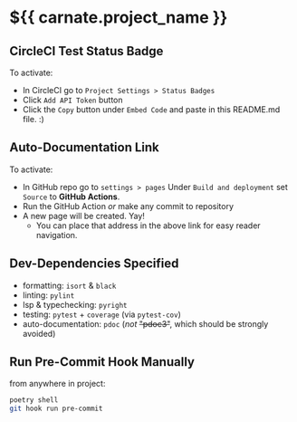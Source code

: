 # ${{ carnate.project_name }}

## CircleCI Test Status Badge
To activate:
- In CircleCI go to `Project Settings > Status Badges`
- Click `Add API Token` button
- Click the `Copy` button under `Embed Code` and paste in this README.md file. :)


## Auto-Documentation Link
To activate:
- In GitHub repo go to `settings > pages` Under `Build and deployment` set `Source` to **GitHub Actions**.
- Run the GitHub Action *or* make any commit to repository
- A new page will be created. Yay!
    - You can place that address in the above link for easy reader navigation.


## Dev-Dependencies Specified
- formatting: `isort` & `black`
- linting: `pylint`
- lsp & typechecking: `pyright`
- testing: `pytest` + `coverage` (via `pytest-cov`)
- auto-documentation: `pdoc` (*not* ~~"pdoc3"~~, which should be strongly avoided)


## Run Pre-Commit Hook Manually
from anywhere in project:
```zsh
poetry shell
git hook run pre-commit
```
